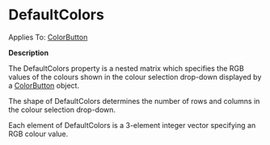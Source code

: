 




<h1 class="heading"><span class="name">DefaultColors</span></h1>

Applies To: [ColorButton](./colorbutton.md)


**Description**


The DefaultColors property is a nested matrix which specifies the RGB values of the colours shown in the colour selection drop-down displayed by a [ColorButton](./colorbutton.md) object.


The shape of DefaultColors determines the number of rows and columns in the colour selection drop-down.


Each element of DefaultColors is a 3-element integer vector specifying an RGB colour value.



